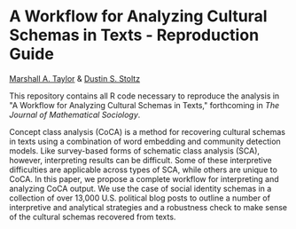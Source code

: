 # A Workflow for Analyzing Cultural Schemas in Texts - Reproduction Guide

[Marshall A. Taylor](https://www.marshalltaylor.net) & [Dustin S. Stoltz](https://www.dustinstoltz.com/)

This repository contains all R code necessary to reproduce the analysis in "A Workflow for Analyzing Cultural Schemas in Texts," forthcoming in *The Journal of Mathematical Sociology*.

Concept class analysis (CoCA) is a method for recovering cultural schemas in texts using a combination of word embedding and community detection models. Like survey-based forms of schematic class analysis (SCA), however, interpreting results can be difficult. Some of these interpretive difficulties are applicable across types of SCA, while others are unique to CoCA. In this paper, we propose a complete workflow for interpreting and analyzing CoCA output. We use the case of social identity schemas in a collection of over 13,000 U.S. political blog posts to outline a number of interpretive and analytical strategies and a robustness check to make sense of the cultural schemas recovered from texts.
